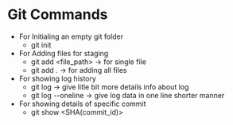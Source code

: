# Git Commands

- For Initialing an empty git folder
    - git init 
- For Adding files for staging
    - git add <file_path> -> for single file
    - git add . -> for adding all files
- For showing log history
    - git log -> give litle bit more details info about log
    - git log --oneline -> give log data in one line shorter manner
- For showing details of specific commit
    - git show <SHA(commit_id)>